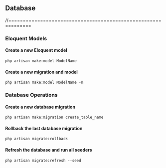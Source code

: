 ## Database
//==============================================================
### Eloquent Models

#### Create a new Eloquent model
`php artisan make:model ModelName`

#### Create a new migration and model
`php artisan make:model ModelName -m`

### Database Operations

#### Create a new database migration
`php artisan make:migration create_table_name`

#### Rollback the last database migration
`php artisan migrate:rollback`

#### Refresh the database and run all seeders
`php artisan migrate:refresh --seed`